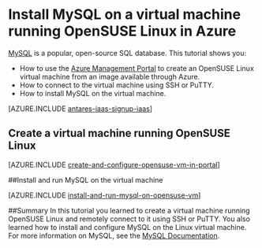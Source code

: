 <properties
	pageTitle="Install MySQL on a virtual machine running OpenSUSE Linux in Azure"
	description="Learn to install MySQL on a virtual machine in Azure."
	services="virtual-machines"
	documentationCenter=""
	authors="KBDAzure"
	manager="timlt"
	editor=""
	tags="mysql"/>

<tags
	ms.service="virtual-machines"
	ms.workload="infrastructure-services"
	ms.tgt_pltfrm="vm-linux"
	ms.devlang="na"
	ms.topic="article"
	ms.date="21/05/2015"
	ms.author="kathydav"/>

# Install MySQL on a virtual machine running OpenSUSE Linux in Azure

[MySQL][MySQL] is a popular, open-source SQL database. This tutorial shows you:

- How to use the [Azure Management Portal][AzurePortal] to create an OpenSUSE Linux virtual machine from an image available through Azure.
- How to connect to the virtual machine using SSH or PuTTY.
- How to install MySQL on the virtual machine.

[AZURE.INCLUDE [antares-iaas-signup-iaas](../includes/antares-iaas-signup-iaas.md)]

## Create a virtual machine running OpenSUSE Linux

[AZURE.INCLUDE [create-and-configure-opensuse-vm-in-portal](../includes/create-and-configure-opensuse-vm-in-portal.md)]

##Install and run MySQL on the virtual machine

[AZURE.INCLUDE [install-and-run-mysql-on-opensuse-vm](../includes/install-and-run-mysql-on-opensuse-vm.md)]

##Summary
In this tutorial you learned to create a virtual machine running OpenSUSE Linux and remotely connect to it using SSH or PuTTY.  You also learned how to install and configure MySQL on the Linux virtual machine.  For more information on MySQL, see the [MySQL Documentation][MySQLDocs].

[MySQLDocs]: http://dev.mysql.com/doc/
[MySQL]: http://www.mysql.com
[AzurePortal]: http://manage.windowsazure.com
